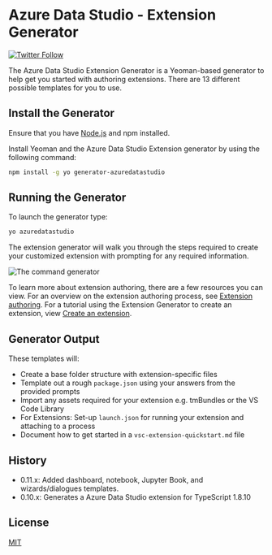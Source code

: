 # Azure Data Studio - Extension Generator

[![Twitter Follow](https://img.shields.io/twitter/follow/azuredatastudio?style=social)](https://twitter.com/azuredatastudio)

The Azure Data Studio Extension Generator is a Yeoman-based generator to help get you started with authoring extensions. There are 13 different possible templates for you to use.

## Install the Generator

Ensure that you have [Node.js](https://nodejs.org/en/) and npm installed.

Install Yeoman and the Azure Data Studio Extension generator by using the following command:

```bash
npm install -g yo generator-azuredatastudio
```

## Running the Generator
To launch the generator type:

```bash
yo azuredatastudio
```

The extension generator will walk you through the steps required to create your customized extension with prompting for any required information.

![The command generator](https://raw.githubusercontent.com/llali/generator-azuredatastudio/main/yoazuredatastudio.png)

To learn more about extension authoring, there are a few resources you can view. For an overview on the extension authoring process, see [Extension authoring](https://docs.microsoft.com/en-us/sql/azure-data-studio/extension-authoring?view=sql-server-ver15). For a tutorial using the Extension Generator to create an extension, view [Create an extension](https://docs.microsoft.com/en-us/sql/azure-data-studio/tutorial-create-extension?view=sql-server-ver15).

## Generator Output

These templates will:
* Create a base folder structure with extension-specific files
* Template out a rough `package.json` using your answers from the provided prompts
* Import any assets required for your extension e.g. tmBundles or the VS Code Library
* For Extensions: Set-up `launch.json` for running your extension and attaching to a process
* Document how to get started in a `vsc-extension-quickstart.md` file

## History

* 0.11.x: Added dashboard, notebook, Jupyter Book, and wizards/dialogues templates.
* 0.10.x: Generates a Azure Data Studio extension for TypeScript 1.8.10

## License

[MIT](LICENSE)
